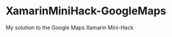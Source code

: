 XamarinMiniHack-GoogleMaps
==========================

My solution to the Google Maps Xamarin Mini-Hack
